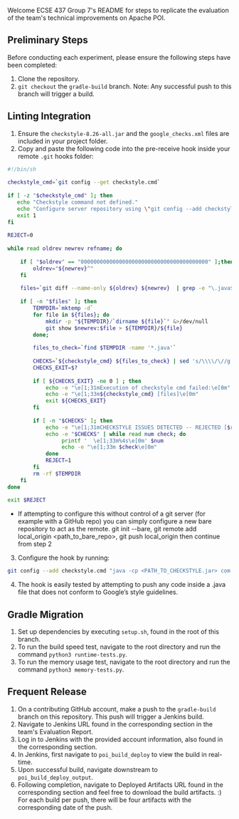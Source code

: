Welcome ECSE 437 Group 7's README for steps to replicate the evaluation of the team's technical improvements on Apache POI.

## Preliminary Steps
Before conducting each experiment, please ensure the following steps have been completed:
1. Clone the repository.
2. `git checkout` the `gradle-build` branch.
Note: Any successful push to this branch will trigger a build.

## Linting Integration
1. Ensure the `checkstyle-8.26-all.jar` and the `google_checks.xml` files are included in your project folder.
2. Copy and paste the following code into the pre-receive hook inside your remote `.git` hooks folder:

```bash
#!/bin/sh
 
checkstyle_cmd=`git config --get checkstyle.cmd`
 
if [ -z "$checkstyle_cmd" ]; then
   echo "Checkstyle command not defined."
   echo "Configure server repository using \"git config --add checkstyle.cmd java -cp ... com.puppycrawl.tools.checkstyle.Main -c ../checkstyle.xml\""
   exit 1
fi
 
REJECT=0
 
while read oldrev newrev refname; do
 
    if [ "$oldrev" == "0000000000000000000000000000000000000000" ];then
        oldrev="${newrev}^"
    fi
    
    files=`git diff --name-only ${oldrev} ${newrev}  | grep -e "\.java$"`
    
    if [ -n "$files" ]; then
        TEMPDIR=`mktemp -d`
        for file in ${files}; do
            mkdir -p "${TEMPDIR}/`dirname ${file}`" &>/dev/null
            git show $newrev:$file > ${TEMPDIR}/${file} 
        done;
    
        files_to_check=`find $TEMPDIR -name '*.java'`
                        
        CHECKS=`${checkstyle_cmd} ${files_to_check} | sed 's/\\\\/\//g' | sed '1d;$d' | sed -e "s#${TEMPDIR}/##g" | sed 's/\(:[0-9]\+\)\+:\?.*//' | sort | uniq -c;exit ${PIPESTATUS[0]}`
        CHECKS_EXIT=$?
        
        if [ ${CHECKS_EXIT} -ne 0 ] ; then
            echo -e "\e[1;31mExecution of checkstyle cmd failed:\e[0m"
            echo -e "\e[1;33m${checkstyle_cmd} [files]\e[0m"
            exit ${CHECKS_EXIT}
        fi
                
        if [ -n "$CHECKS" ]; then 
            echo -e "\e[1;31mCHECKSTYLE ISSUES DETECTED -- REJECTED [$refname]\e[0m"
            echo -e "$CHECKS" | while read num check; do
                 printf '  \e[1;33m%4s\e[0m' $num
                 echo -e "\e[1;33m $check\e[0m"
            done
            REJECT=1
        fi
        rm -rf $TEMPDIR
    fi    
done
 
exit $REJECT
```
   - If attempting to configure this without control of a git server (for example with a GitHub repo) you can simply configure a new bare repository to act as the remote. git init --bare, git remote add local_origin <path_to_bare_repo>, git push local_origin then continue from step 2
3. Configure the hook by running:
```bash
git config --add checkstyle.cmd "java -cp <PATH_TO_CHECKSTYLE.jar> com.puppycrawl.tools.checkstyle.Main -c <PATH_TO_GOOGLE_CHECKS.xml>”
```
4. The hook is easily tested by attempting to push any code inside a .java file that does not conform to Google’s style guidelines. 

## Gradle Migration
1. Set up dependencies by executing `setup.sh`, found in the root of this branch.
2. To run the build speed test, navigate to the root directory and run the command `python3 runtime-tests.py`. 
3. To run the memory usage test, navigate to the root directory and run the command `python3 memory-tests.py`. 

## Frequent Release
1. On a contributing GitHub account, make a push to the `gradle-build` branch on this repository. This push will trigger a Jenkins build.
2. Navigate to Jenkins URL found in the corresponding section in the team's Evaluation Report.
3. Log in to Jenkins with the provided account information, also found in the corresponding section.
4. In Jenkins, first navigate to `poi_build_deploy` to view the build in real-time.
5. Upon successful build, navigate downstream to `poi_build_deploy_output`.
6. Following completion, navigate to Deployed Artifacts URL found in the corresponding section and feel free to download the build artifacts. :) For each build per push, there will be four artifacts with the corresponding date of the push. 
